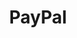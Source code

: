 ---
blog: https://www.paypal.com/stories/us
colors: ["#00447B", "#0079C0" ]
facebook: https://www.facebook.com/PayPalUSA
font:
  name:
  url:
  myfonts:
github: paypal
guide: https://issuu.com/lukaszkulakowski/docs/pp_masterbrandguidelines_v21_mm
instagram: https://www.instagram.com/paypalde
linkedin: https://www.linkedin.com/company/paypal
logohandle: paypal
sort: paypal
tags:
- payments
title: PayPal
twitter: paypal
website: https://www.paypal.com/
wikipedia: https://en.wikipedia.org/wiki/PayPal
youtube: http://www.youtube.com/user/PayPal
---